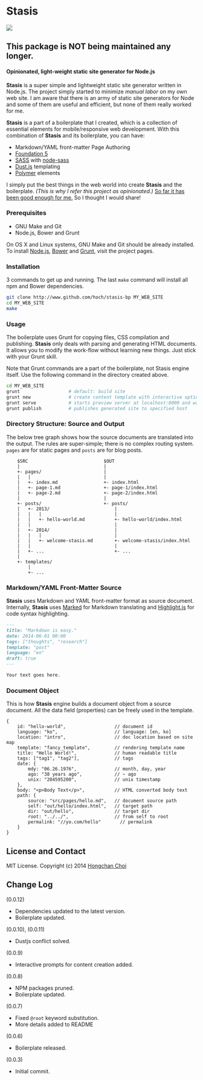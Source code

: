 # Stasis

<img src="https://travis-ci.org/hoch/stasis.svg?branch=master" />

## This package is NOT being maintained any longer.

#### **Opinionated, light-weight static site generator for Node.js**

__Stasis__ is a super simple and lightweight static site generator written in Node.js. The project simply started to minimize _manual labor_ on my own web site. I am aware that there is an army of static site generators for Node and some of them are useful and efficient, but none of them really worked for me.

__Stasis__ is a part of a boilerplate that I created, which is a collection of essential elements for mobile/responsive web development. With this combination of __Stasis__ and its boilerplate, you can have:

- Markdown/YAML front-matter Page Authoring
- [Foundation 5](http://foundation.zurb.com/)
- [SASS](http://sass-lang.com/) with [node-sass](https://github.com/sass/node-sass)
- [Dust.js](http://linkedin.github.io/dustjs/) templating
- [Polymer](http://www.polymer-project.org/) elements

I simply put the best things in the web world into create __Stasis__ and the boilerplate. _(This is why I refer this project as opinionated.)_ [So far it has been good enough for me.](http://hoch.io) So I thought I would share!


### Prerequisites

- GNU Make and Git
- Node.js, Bower and Grunt

On OS X and Linux systems, GNU Make and Git should be already installed. To install [Node.js](http://nodejs.org/), [Bower](http://bower.io/) and [Grunt](http://gruntjs.com/), visit the project pages.


### Installation

3 commands to get up and running. The last `make` command will install all npm and Bower dependencies.

~~~bash
git clone http://www.github.com/hoch/stasis-bp MY_WEB_SITE
cd MY_WEB_SITE
make
~~~


### Usage

The boilerplate uses Grunt for copying files, CSS compilation and publishing. __Stasis__ only deals with parsing and generating HTML documents. It allows you to modify the work-flow without learning new things. Just stick with your Grunt skill.

Note that Grunt commands are a part of the boilerplate, not Stasis engine itself. Use the following command in the directory created above.

~~~bash
cd MY_WEB_SITE
grunt                  # default: build site 
grunt new              # create content template with interactive options
grunt serve            # starts preview server at localhost:8000 and watch
grunt publish          # publishes generated site to specified host
~~~


### Directory Structure: Source and Output

The below tree graph shows how the source documents are translated into the output. The rules are super-simple; there is no complex routing system. `pages` are for static pages and `posts` are for blog posts.

        $SRC                            $OUT
        |                               |
        +- pages/                       |
        |   |                           |    
        |   +- index.md                 +- index.html
        |   +- page-1.md                +- page-1/index.html
        |   +- page-2.md                +- page-2/index.html
        |                               |
        +- posts/                       +- posts/
        |   +- 2013/                        |
        |   |   |                           |
        |   |   +- hello-world.md           +- hello-world/index.html
        |   |                               |
        |   +- 2014/                        |
        |   |   |                           |
        |   |   +- welcome-stasis.md        +- welcome-stasis/index.html
        |   |                               |
        |   +- ...                          +- ...
        |
        +- templates/
            |
            +- ...


### Markdown/YAML Front-Matter Source

__Stasis__ uses Markdown and YAML front-matter format as source document. Internally, __Stasis__ uses [Marked](https://github.com/chjj/marked) for Markdown translating and [Highlight.js](http://highlightjs.org/) for code syntax highlighting.

~~~markdown
---
title: "Markdown is easy."
date: 2014-06-01 00:00
tags: ["thoughts", "research"]
template: "post"
language: "en"
draft: true
---

Your text goes here.

~~~


### Document Object

This is how __Stasis__ engine builds a document object from a source document. All the data field (properties) can be freely used in the template.

    {
        id: "hello-world",                  // document id
        language: "ko",                     // language: [en, ko]
        location: "intro",                  // doc location based on site map
        template: "fancy_template",         // rendering template name
        title: "Hello World!",              // human readable title
        tags: ["tag1", "tag2"],             // tags
        date: {
            mdy: "06.26.1976",              // month, day, year
            ago: "38 years ago",            // ~ ago
            unix: "204595200",              // unix timestamp
        },
        body: "<p>Body Text</p>",           // HTML converted body text
        path: {
            source: "src/pages/hello.md",   // document source path
            self: "out/hello/index.html",   // target path
            dir: "out/hello",               // target dir
            root: "../../",                 // from self to root
            permalink: "//yo.com/hello"       // permalink
        }
    }


## License and Contact

MIT License. Copyright (c) 2014 [Hongchan Choi](https://ccrma.stanford.edu/~hongchan)


## Change Log

(0.0.12)
- Dependencies updated to the latest version.
- Boilerplate updated.

(0.0.10), (0.0.11)
- Dustjs conflict solved.

(0.0.9)
- Interactive prompts for content creation added.

(0.0.8)
- NPM packages pruned.
- Boilerplate updated.

(0.0.7)
- Fixed `@root` keyword substitution.
- More details added to README

(0.0.6) 
- Boilerplate released.

(0.0.3) 
- Initial commit.

